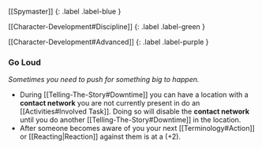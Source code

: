 
[[Spymaster]]
{: .label .label-blue }

[[Character-Development#Discipline]]
{: .label .label-green }

[[Character-Development#Advanced]]
{: .label .label-purple }
### Go Loud
*Sometimes you need to push for something big to happen.*
* During [[Telling-The-Story#Downtime]] you can have a location with a **contact network** you are not currently present in do an [[Activities#Involved Task]]. Doing so will disable the **contact network** until you do another [[Telling-The-Story#Downtime]] in the location.
* After someone becomes aware of you your next [[Terminology#Action]] or [[Reacting|Reaction]] against them is at a (+2).

